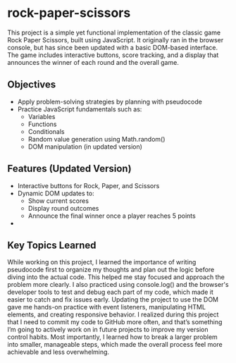 # rock-paper-scissors
This project is a simple yet functional implementation of the classic game Rock Paper Scissors, built using JavaScript. It originally ran in the browser console, but has since been updated with a basic DOM-based interface. The game includes interactive buttons, score tracking, and a display that announces the winner of each round and the overall game.

## Objectives
- Apply problem-solving strategies by planning with pseudocode
- Practice JavaScript fundamentals such as:
    - Variables
    - Functions
    - Conditionals
    - Random value generation using Math.random()
    - DOM manipulation (in updated version)

## Features (Updated Version)
- Interactive buttons for Rock, Paper, and Scissors
- Dynamic DOM updates to:
    - Show current scores
    - Display round outcomes
    - Announce the final winner once a player reaches 5 points
- 


## Key Topics Learned
While working on this project, I learned the importance of writing pseudocode first to organize my thoughts and plan out the logic before diving into the actual code. This helped me stay focused and approach the problem more clearly. I also practiced using console.log() and the browser's developer tools to test and debug each part of my code, which made it easier to catch and fix issues early. Updating the project to use the DOM gave me hands-on practice with event listeners, manipulating HTML elements, and creating responsive behavior. I realized during this project that I need to commit my code to GitHub more often, and that’s something I’m going to actively work on in future projects to improve my version control habits. Most importantly, I learned how to break a larger problem into smaller, manageable steps, which made the overall process feel more achievable and less overwhelming.